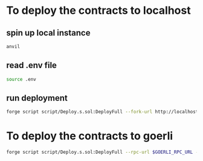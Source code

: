 # To deploy the contracts to localhost

## spin up local instance
``` bash
anvil
``` 
## read .env file
``` bash
source .env
``` 
## run deployment

``` bash
forge script script/Deploy.s.sol:DeployFull --fork-url http://localhost:8545 --broadcast
``` 

# To deploy the contracts to goerli

``` bash
forge script script/Deploy.s.sol:DeployFull --rpc-url $GOERLI_RPC_URL --broadcast --verify -vvvv
``` 





